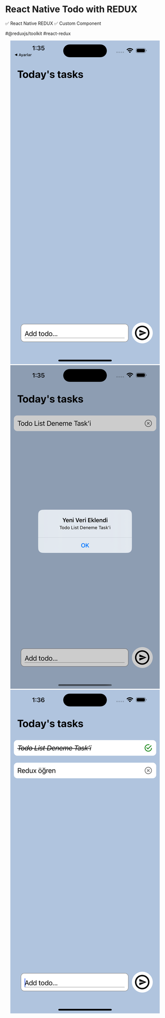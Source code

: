 # React Native Todo with REDUX

✅ React Native REDUX ✅ Custom Component

#@reduxjs/toolkit #react-redux

<p align="center" flex-direction= row>
  <img width="auto" height="auto" src="https://github.com/eoakpinarr/React-Native-Todo-with-REDUX/blob/main/Simulator%20Screen%20Shot%20-%20iPhone%2014%20Pro%20Max%20-%202023-03-21%20at%2013.35.16.png?raw=true">
    <img width="auto" height="auto" src="https://github.com/eoakpinarr/React-Native-Todo-with-REDUX/blob/main/Simulator%20Screen%20Shot%20-%20iPhone%2014%20Pro%20Max%20-%202023-03-21%20at%2013.35.44.png?raw=true">
    <img width="auto" height="auto" src="https://github.com/eoakpinarr/React-Native-Todo-with-REDUX/blob/main/Simulator%20Screen%20Shot%20-%20iPhone%2014%20Pro%20Max%20-%202023-03-21%20at%2013.36.05.png?raw=true">
</p>

